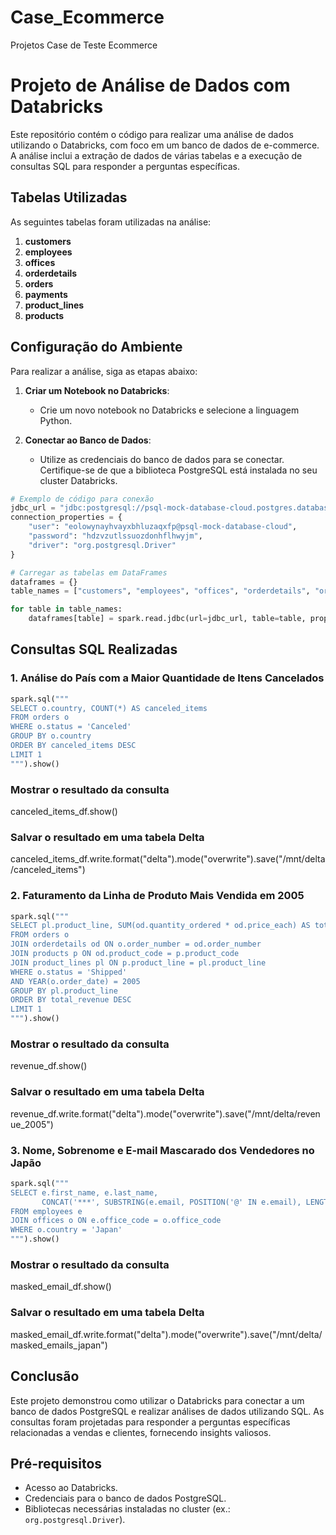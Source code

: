 # Case_Ecommerce
Projetos Case de Teste Ecommerce

# Projeto de Análise de Dados com Databricks

Este repositório contém o código para realizar uma análise de dados utilizando o Databricks, com foco em um banco de dados de e-commerce. A análise inclui a extração de dados de várias tabelas e a execução de consultas SQL para responder a perguntas específicas.

## Tabelas Utilizadas

As seguintes tabelas foram utilizadas na análise:

1. **customers**
2. **employees**
3. **offices**
4. **orderdetails**
5. **orders**
6. **payments**
7. **product_lines**
8. **products**


## Configuração do Ambiente

Para realizar a análise, siga as etapas abaixo:

1. **Criar um Notebook no Databricks**:
   - Crie um novo notebook no Databricks e selecione a linguagem Python.

2. **Conectar ao Banco de Dados**:
   - Utilize as credenciais do banco de dados para se conectar. Certifique-se de que a biblioteca PostgreSQL está instalada no seu cluster Databricks.

```python
# Exemplo de código para conexão
jdbc_url = "jdbc:postgresql://psql-mock-database-cloud.postgres.database.azure.com:5432/ecom1692155331663giqokzaqmuqlogbu"
connection_properties = {
    "user": "eolowynayhvayxbhluzaqxfp@psql-mock-database-cloud",
    "password": "hdzvzutlssuozdonhflhwyjm",
    "driver": "org.postgresql.Driver"
}

# Carregar as tabelas em DataFrames
dataframes = {}
table_names = ["customers", "employees", "offices", "orderdetails", "orders", "payments", "product_lines", "products", "pg_stat_statements"]

for table in table_names:
    dataframes[table] = spark.read.jdbc(url=jdbc_url, table=table, properties=connection_properties)
```

## Consultas SQL Realizadas

### 1. Análise do País com a Maior Quantidade de Itens Cancelados

```python
spark.sql("""
SELECT o.country, COUNT(*) AS canceled_items
FROM orders o
WHERE o.status = 'Canceled'
GROUP BY o.country
ORDER BY canceled_items DESC
LIMIT 1
""").show()
```
### Mostrar o resultado da consulta
canceled_items_df.show()

### Salvar o resultado em uma tabela Delta
canceled_items_df.write.format("delta").mode("overwrite").save("/mnt/delta/canceled_items")

### 2. Faturamento da Linha de Produto Mais Vendida em 2005

```python
spark.sql("""
SELECT pl.product_line, SUM(od.quantity_ordered * od.price_each) AS total_revenue
FROM orders o
JOIN orderdetails od ON o.order_number = od.order_number
JOIN products p ON od.product_code = p.product_code
JOIN product_lines pl ON p.product_line = pl.product_line
WHERE o.status = 'Shipped'
AND YEAR(o.order_date) = 2005
GROUP BY pl.product_line
ORDER BY total_revenue DESC
LIMIT 1
""").show()
```

### Mostrar o resultado da consulta
revenue_df.show()

### Salvar o resultado em uma tabela Delta
revenue_df.write.format("delta").mode("overwrite").save("/mnt/delta/revenue_2005")

### 3. Nome, Sobrenome e E-mail Mascarado dos Vendedores no Japão

```python
spark.sql("""
SELECT e.first_name, e.last_name, 
       CONCAT('***', SUBSTRING(e.email, POSITION('@' IN e.email), LENGTH(e.email))) AS masked_email
FROM employees e
JOIN offices o ON e.office_code = o.office_code
WHERE o.country = 'Japan'
""").show()
```
### Mostrar o resultado da consulta
masked_email_df.show()

### Salvar o resultado em uma tabela Delta
masked_email_df.write.format("delta").mode("overwrite").save("/mnt/delta/masked_emails_japan")

## Conclusão

Este projeto demonstrou como utilizar o Databricks para conectar a um banco de dados PostgreSQL e realizar análises de dados utilizando SQL. As consultas foram projetadas para responder a perguntas específicas relacionadas a vendas e clientes, fornecendo insights valiosos.

## Pré-requisitos

- Acesso ao Databricks.
- Credenciais para o banco de dados PostgreSQL.
- Bibliotecas necessárias instaladas no cluster (ex.: `org.postgresql.Driver`).


